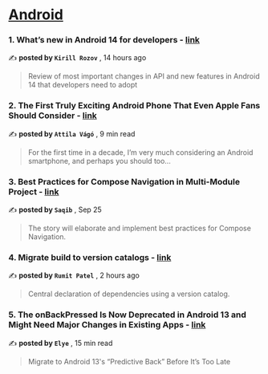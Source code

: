 
<h1><a href=https://medium.com/tag/android/recommended target="_blank" rel="noopener noreferrer">Android</a></h1>
<h3>1. What’s new in Android 14 for developers - <a href=https://medium.com/proandroiddev/whats-new-in-android-14-1e5d7d8b3482?source=tag_recommended_feed---------0-84----------android----------dd597c08_bbd4_4f6c_8ef0_54d6b7314e97------- target="_blank" rel="noopener noreferrer">link</a></h3>

✍️ **posted by `Kirill Rozov`** <date> , 14 hours ago</date>

<blockquote>Review of most important changes in API and new features in Android 14 that developers need to adopt</blockquote>

<h3>2. The First Truly Exciting Android Phone That Even Apple Fans Should Consider - <a href=https://medium.com/@attilavago/the-first-truly-exciting-android-phone-that-even-apple-fans-should-consider-9ef205d678ae?source=tag_recommended_feed---------1-107----------android----------dd597c08_bbd4_4f6c_8ef0_54d6b7314e97------- target="_blank" rel="noopener noreferrer">link</a></h3>

✍️ **posted by `Attila Vágó`** <date> , 9 min read</date>

<blockquote>For the first time in a decade, I’m very much considering an Android smartphone, and perhaps you should too…</blockquote>

<h3>3. Best Practices for Compose Navigation in Multi-Module Project - <a href=https://medium.com/proandroiddev/best-practices-for-compose-navigation-in-multi-module-project-eec79ddcef4d?source=tag_recommended_feed---------2-85----------android----------dd597c08_bbd4_4f6c_8ef0_54d6b7314e97------- target="_blank" rel="noopener noreferrer">link</a></h3>

✍️ **posted by `Saqib`** <date> , Sep 25</date>

<blockquote>The story will elaborate and implement best practices for Compose Navigation.</blockquote>

<h3>4. Migrate build to version catalogs - <a href=https://medium.com/@rumit.patel5/migrate-build-to-version-catalogs-6c6e8d8fdd2a?source=tag_recommended_feed---------3-84----------android----------dd597c08_bbd4_4f6c_8ef0_54d6b7314e97------- target="_blank" rel="noopener noreferrer">link</a></h3>

✍️ **posted by `Rumit Patel`** <date> , 2 hours ago</date>

<blockquote>Central declaration of dependencies using a version catalog.</blockquote>

<h3>5. The onBackPressed Is Now Deprecated in Android 13 and Might Need Major Changes in Existing Apps - <a href=https://medium.com/mobile-app-development-publication/migrate-to-android-13-predictive-back-soon-before-its-too-late-e1e1723f392?source=tag_recommended_feed---------4-107----------android----------dd597c08_bbd4_4f6c_8ef0_54d6b7314e97------- target="_blank" rel="noopener noreferrer">link</a></h3>

✍️ **posted by `Elye`** <date> , 15 min read</date>

<blockquote>Migrate to Android 13's “Predictive Back” Before It’s Too Late</blockquote>

